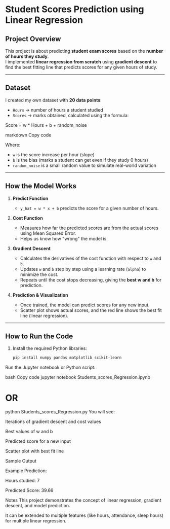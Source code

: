 # Student Scores Prediction using Linear Regression

## Project Overview
This project is about predicting **student exam scores** based on the **number of hours they study**.  
I implemented **linear regression from scratch** using **gradient descent** to find the best fitting line that predicts scores for any given hours of study.

---

## Dataset
I created my own dataset with **20 data points**:  
- `Hours` → number of hours a student studied  
- `Scores` → marks obtained, calculated using the formula:  

Score = w * Hours + b + random_noise

markdown
Copy code

Where:  
- `w` is the score increase per hour (slope)  
- `b` is the bias (marks a student can get even if they study 0 hours)  
- `random_noise` is a small random value to simulate real-world variation  

---

## How the Model Works
1. **Predict Function**  
   - `y_hat = w * x + b` predicts the score for a given number of hours.  

2. **Cost Function**  
   - Measures how far the predicted scores are from the actual scores using Mean Squared Error.  
   - Helps us know how "wrong" the model is.

3. **Gradient Descent**  
   - Calculates the derivatives of the cost function with respect to `w` and `b`.  
   - Updates `w` and `b` step by step using a learning rate (`alpha`) to minimize the cost.  
   - Repeats until the cost stops decreasing, giving the **best w and b** for prediction.

4. **Prediction & Visualization**  
   - Once trained, the model can predict scores for any new input.  
   - Scatter plot shows actual scores, and the red line shows the best fit line (linear regression).

---

## How to Run the Code
1. Install the required Python libraries:  
   ```bash
   pip install numpy pandas matplotlib scikit-learn
Run the Jupyter notebook or Python script:

bash
Copy code
jupyter notebook Students_scores_Regression.ipynb
# OR
python Students_scores_Regression.py
You will see:

Iterations of gradient descent and cost values

Best values of w and b

Predicted score for a new input

Scatter plot with best fit line

Sample Output

Example Prediction:

Hours studied: 7

Predicted Score: 39.66

Notes
This project demonstrates the concept of linear regression, gradient descent, and model prediction.

It can be extended to multiple features (like hours, attendance, sleep hours) for multiple linear regression.

